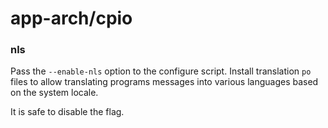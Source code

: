# app-arch/cpio

### nls
Pass the `--enable-nls` option to the configure script. Install translation `po` files to allow translating programs messages into various languages based on the system locale.

It is safe to disable the flag.
